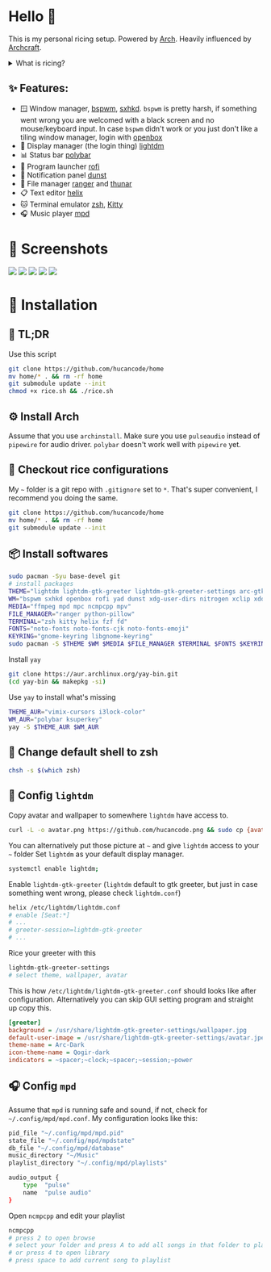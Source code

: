 # Hello 👋
This is my personal ricing setup. Powered by [Arch](https://archlinux.org/). Heavily influenced by [Archcraft](https://archcraft.io/).
<details>
  <summary> What is ricing? </summary>
    The term ‘rice’ is used to describe a person’s unix desktop where ‘ricing’ is when someone is custom their desktop such as the icons, panels, or system interface. When it comes to ricing a tiling window manager though, the ricing of a user’s system becomes much more involved. Basic things such as the panel bar and application launcher must be configured by the user.
    The reddit community /r/unixporn is a great place to stay up to date on what people are using for their setups.
    // by [thatnixguy](https://thatnixguy.github.io/)
</details>

## ✨ Features:
- 🪟 Window manager, [bspwm](https://wiki.archlinux.org/title/bspwm), [sxhkd](https://wiki.archlinux.org/title/sxhkd). `bspwm` is pretty harsh, if something went wrong you are welcomed with a black screen and no mouse/keyboard input. In case `bspwm` didn't work or you just don't like a tiling window manager, login with [openbox](https://wiki.archlinux.org/title/openbox)
- 🔑 Display manager (the login thing) [lightdm](https://wiki.archlinux.org/title/lightdm)
- 📊 Status bar [polybar](https://wiki.archlinux.org/title/polybar)
- 🚀 Program launcher [rofi](https://wiki.archlinux.org/title/rofi)
- 🔔 Notification panel [dunst](https://wiki.archlinux.org/title/dunst)
- 📂 File manager [ranger]() and [thunar](https://wiki.archlinux.org/title/thunar)
- 📋 Text editor [helix](https://helix-editor.com/)
- 🐱 Terminal emulator [zsh](https://wiki.archlinux.org/title/zsh), [Kitty](https://sw.kovidgoyal.net/kitty/)
- 🎧 Music player [mpd](https://www.musicpd.org/)
# 👀 Screenshots
![](Pictures/Screenshots/1.png)
![](Pictures/Screenshots/2.png)
![](Pictures/Screenshots/3.png)
![](Pictures/Screenshots/4.png)
![](Pictures/Screenshots/5.png)
# 🚀 Installation
## 🐌 TL;DR
Use this script 
```bash
git clone https://github.com/hucancode/home
mv home/* . && rm -rf home
git submodule update --init
chmod +x rice.sh && ./rice.sh
```
## ⚙️ Install Arch
Assume that you use `archinstall`. Make sure you use `pulseaudio` instead of `pipewire` for audio driver. `polybar` doesn't work well with `pipewire` yet.
## 🌾 Checkout rice configurations
My `~` folder is a git repo with `.gitignore` set to `*`. That's super convenient, I recommend you doing the same.
```bash
git clone https://github.com/hucancode/home
mv home/* . && rm -rf home
git submodule update --init
```
## 📦 Install softwares
```bash
sudo pacman -Syu base-devel git
# install packages
THEME="lightdm lightdm-gtk-greeter lightdm-gtk-greeter-settings arc-gtk-theme"
WM="bspwm sxhkd openbox rofi yad dunst xdg-user-dirs nitrogen xclip xdotool maim"
MEDIA="ffmpeg mpd mpc ncmpcpp mpv"
FILE_MANAGER="ranger python-pillow"
TERMINAL="zsh kitty helix fzf fd"
FONTS="noto-fonts noto-fonts-cjk noto-fonts-emoji"
KEYRING="gnome-keyring libgnome-keyring"
sudo pacman -S $THEME $WM $MEDIA $FILE_MANAGER $TERMINAL $FONTS $KEYRING
```
Install `yay`
```bash
git clone https://aur.archlinux.org/yay-bin.git
(cd yay-bin && makepkg -si)
```
Use `yay` to install what's missing
```bash
THEME_AUR="vimix-cursors i3lock-color"
WM_AUR="polybar ksuperkey"
yay -S $THEME_AUR $WM_AUR
```
## 🐚 Change default shell to zsh
```bash
chsh -s $(which zsh)
```
## 🔑 Config `lightdm`
Copy avatar and wallpaper to somewhere `lightdm` have access to.
```bash
curl -L -o avatar.png https://github.com/hucancode.png && sudo cp {avatar.png,.config/lightdm/wallpaper.jpg} /usr/share/lightdm-gtk-greeter-settings && rm avatar.png
```
You can alternatively put those picture at `~` and give `lightdm` access to your `~` folder
Set `lightdm` as your default display manager.
```bash
systemctl enable lightdm;
```
Enable `lightdm-gtk-greeter` (`lightdm` default to gtk greeter, but just in case something went wrong, please check `lightdm.conf`)
```bash
helix /etc/lightdm/lightdm.conf
# enable [Seat:*]
# ...
# greeter-session=lightdm-gtk-greeter
# ...
```
Rice your greeter with this
```bash
lightdm-gtk-greeter-settings
# select theme, wallpaper, avatar
```
This is how `/etc/lightdm/lightdm-gtk-greeter.conf` should looks like after configuration. Alternatively you can skip GUI setting program and straight up copy this.
```ini
[greeter]
background = /usr/share/lightdm-gtk-greeter-settings/wallpaper.jpg
default-user-image = /usr/share/lightdm-gtk-greeter-settings/avatar.jpeg
theme-name = Arc-Dark
icon-theme-name = Qogir-dark
indicators = ~spacer;~clock;~spacer;~session;~power
```
## 🎧 Config `mpd`
Assume that `mpd` is running safe and sound, if not, check for `~/.config/mpd/mpd.conf`. My configuration looks like this:
```bash
pid_file "~/.config/mpd/mpd.pid"
state_file "~/.config/mpd/mpdstate"
db_file "~/.config/mpd/database"
music_directory "~/Music"
playlist_directory "~/.config/mpd/playlists"

audio_output {
    type  "pulse"
    name  "pulse audio"
}
```
Open `ncmpcpp` and edit your playlist
```bash
ncmpcpp
# press 2 to open browse
# select your folder and press A to add all songs in that folder to playelist
# or press 4 to open library
# press space to add current song to playlist
```
